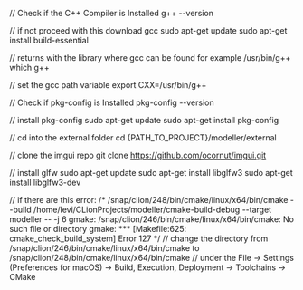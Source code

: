 // Check if the C++ Compiler is Installed
g++ --version

// if not proceed with this download gcc
sudo apt-get update
sudo apt-get install build-essential

// returns with the library where gcc can be found for example /usr/bin/g++
which g++

// set the gcc path variable
export CXX=/usr/bin/g++

// Check if pkg-config is Installed
pkg-config --version

// install pkg-config
sudo apt-get update
sudo apt-get install pkg-config

// cd into the external folder
cd {PATH_TO_PROJECT}/modeller/external

// clone the imgui repo
git clone https://github.com/ocornut/imgui.git

// install glfw
sudo apt-get update
sudo apt-get install libglfw3
sudo apt-get install libglfw3-dev

// if there are this error: 
/*
/snap/clion/248/bin/cmake/linux/x64/bin/cmake --build /home/levi/CLionProjects/modeller/cmake-build-debug --target modeller -- -j 6
gmake: /snap/clion/246/bin/cmake/linux/x64/bin/cmake: No such file or directory
gmake: *** [Makefile:625: cmake_check_build_system] Error 127
*/
// change the directory from /snap/clion/246/bin/cmake/linux/x64/bin/cmake to /snap/clion/248/bin/cmake/linux/x64/bin/cmake
// under the File -> Settings (Preferences for macOS) -> Build, Execution, Deployment -> Toolchains -> CMake